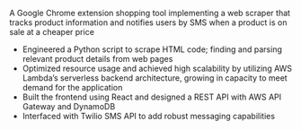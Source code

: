 A Google Chrome extension shopping tool implementing a web scraper that tracks product information and notifies users
by SMS when a product is on sale at a cheaper price

- Engineered a Python script to scrape HTML code; finding and parsing relevant product details from web pages
- Optimized resource usage and achieved high scalability by utilizing AWS Lambda’s serverless backend architecture, growing in capacity to meet demand for the application
- Built the frontend using React and designed a REST API with AWS API Gateway and DynamoDB
- Interfaced with Twilio SMS API to add robust messaging capabilities
